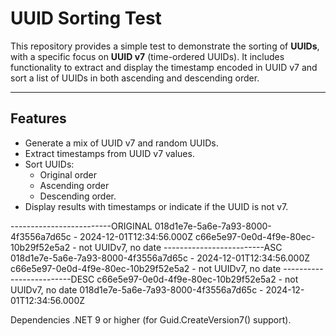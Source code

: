 # UUID Sorting Test

This repository provides a simple test to demonstrate the sorting of **UUIDs**, with a specific focus on **UUID v7** (time-ordered UUIDs). It includes functionality to extract and display the timestamp encoded in UUID v7 and sort a list of UUIDs in both ascending and descending order.

---

## Features
- Generate a mix of UUID v7 and random UUIDs.
- Extract timestamps from UUID v7 values.
- Sort UUIDs:
  - Original order
  - Ascending order
  - Descending order.
- Display results with timestamps or indicate if the UUID is not v7.

-------------------------ORIGINAL
018d1e7e-5a6e-7a93-8000-4f3556a7d65c - 2024-12-01T12:34:56.000Z
c66e5e97-0e0d-4f9e-80ec-10b29f52e5a2 - not UUIDv7, no date
-------------------------ASC
018d1e7e-5a6e-7a93-8000-4f3556a7d65c - 2024-12-01T12:34:56.000Z
c66e5e97-0e0d-4f9e-80ec-10b29f52e5a2 - not UUIDv7, no date
-------------------------DESC
c66e5e97-0e0d-4f9e-80ec-10b29f52e5a2 - not UUIDv7, no date
018d1e7e-5a6e-7a93-8000-4f3556a7d65c - 2024-12-01T12:34:56.000Z


Dependencies
.NET 9 or higher (for Guid.CreateVersion7() support).